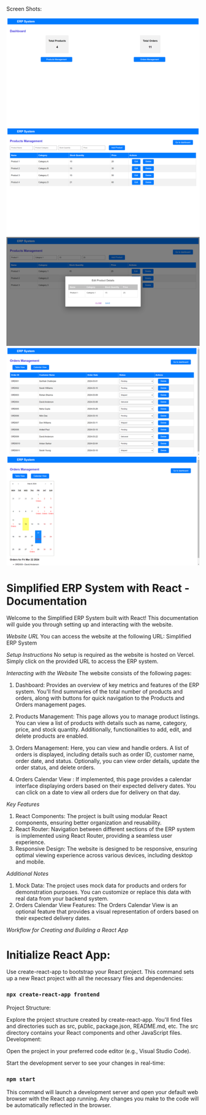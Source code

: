 Screen Shots:

![alt text](image.png)
![alt text](image-1.png)
![alt text](image-4.png)
![alt text](image-2.png)
![alt text](image-3.png)

# Simplified ERP System with React - Documentation

Welcome to the Simplified ERP System built with React! This documentation will guide you through setting up and interacting with the website.

*Website URL*
You can access the website at the following URL: Simplified ERP System

*Setup Instructions*
No setup is required as the website is hosted on Vercel. Simply click on the provided URL to access the ERP system.

*Interacting with the Website*
The website consists of the following pages:

1. Dashboard: Provides an overview of key metrics and features of the ERP system. You'll find summaries of the total number of products and orders, along with buttons for quick navigation to the Products and Orders management pages.

2. Products Management: This page allows you to manage product listings. You can view a list of products with details such as name, category, price, and stock quantity. Additionally, functionalities to add, edit, and delete products are enabled.

3. Orders Management: Here, you can view and handle orders. A list of orders is displayed, including details such as order ID, customer name, order date, and status. Optionally, you can view order details, update the order status, and delete orders.

4. Orders Calendar View : If implemented, this page provides a calendar interface displaying orders based on their expected delivery dates. You can click on a date to view all orders due for delivery on that day.

*Key Features*
1. React Components: The project is built using modular React components, ensuring better organization and reusability.
2. React Router: Navigation between different sections of the ERP system is implemented using React Router, providing a seamless user experience.
3. Responsive Design: The website is designed to be responsive, ensuring optimal viewing experience across various devices, including desktop and mobile.

*Additional Notes*
1. Mock Data: The project uses mock data for products and orders for demonstration purposes. You can customize or replace this data with real data from your backend system.
2. Orders Calendar View Features: The Orders Calendar View is an optional feature that provides a visual representation of orders based on their expected delivery dates.

*Workflow for Creating and Building a React App*

# Initialize React App:

Use create-react-app to bootstrap your React project. This command sets up a new React project with all the necessary files and dependencies:

### `npx create-react-app frontend`

Project Structure:

Explore the project structure created by create-react-app. You'll find files and directories such as src, public, package.json, README.md, etc.
The src directory contains your React components and other JavaScript files.
Development:

Open the project in your preferred code editor (e.g., Visual Studio Code).

Start the development server to see your changes in real-time:

### `npm start`

This command will launch a development server and open your default web browser with the React app running. Any changes you make to the code will be automatically reflected in the browser.